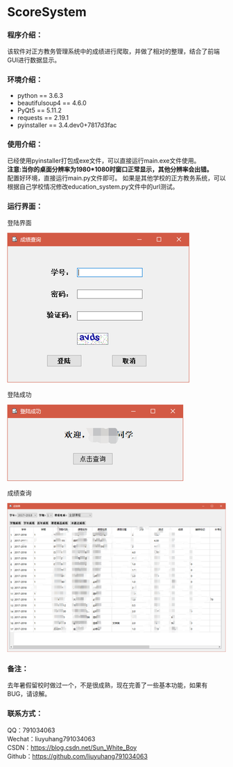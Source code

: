 ﻿# ScoreSystem

### 程序介绍：
该软件对正方教务管理系统中的成绩进行爬取，并做了相对的整理，结合了前端GUI进行数据显示。

### 环境介绍：
- python == 3.6.3
- beautifulsoup4 == 4.6.0
- PyQt5 == 5.11.2
- requests == 2.19.1
- pyinstaller == 3.4.dev0+7817d3fac

### 使用介绍：
已经使用pyinstaller打包成exe文件，可以直接运行main.exe文件使用。   
__注意:当你的桌面分辨率为1980*1080时窗口正常显示，其他分辨率会出错。__   
配置好环境，直接运行main.py文件即可。
如果是其他学校的正方教务系统，可以根据自己学校情况修改education_system.py文件中的url测试。

### 运行界面：
登陆界面   

![](https://github.com/liuyuhang791034063/ScoreSystem/blob/master/screenshots/screenshot_1.png)

登陆成功   

![](https://github.com/liuyuhang791034063/ScoreSystem/blob/master/screenshots/screenshot_2.png)

成绩查询

![](https://github.com/liuyuhang791034063/ScoreSystem/blob/master/screenshots/screenshot_3.png)

### 备注：
去年暑假留校时做过一个，不是很成熟，现在完善了一些基本功能，如果有BUG，请谅解。

### 联系方式：
QQ：791034063   
Wechat：liuyuhang791034063   
CSDN：https://blog.csdn.net/Sun_White_Boy   
Github：https://github.com/liuyuhang791034063   